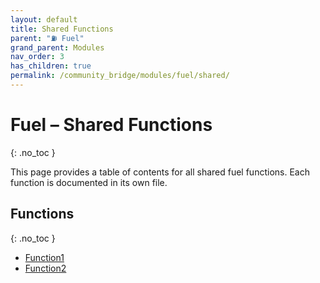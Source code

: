 ```yaml
---
layout: default
title: Shared Functions
parent: "⛽ Fuel"
grand_parent: Modules
nav_order: 3
has_children: true
permalink: /community_bridge/modules/fuel/shared/
---
```


# Fuel – Shared Functions
{: .no_toc }

This page provides a table of contents for all shared fuel functions. Each function is documented in its own file.

## Functions
{: .no_toc }

- [Function1](shared/Function1.md)
- [Function2](shared/Function2.md)
